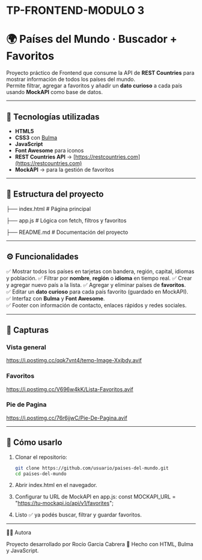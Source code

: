 # TP-FRONTEND-MODULO 3
# 🌍 Países del Mundo · Buscador + Favoritos

Proyecto práctico de Frontend que consume la API de **REST Countries** para mostrar información de todos los países del mundo.  
Permite filtrar, agregar a favoritos y añadir un **dato curioso** a cada país usando **MockAPI** como base de datos.

---

## 🚀 Tecnologías utilizadas
- **HTML5**  
- **CSS3** con [Bulma](https://bulma.io/)  
- **JavaScript**  
- **Font Awesome** para iconos  
- **REST Countries API** → [https://restcountries.com](https://restcountries.com)  
- **MockAPI** → para la gestión de favoritos  

---

## 📂 Estructura del proyecto
├── index.html      # Página principal

├── app.js          # Lógica con fetch, filtros y favoritos

├── README.md       # Documentación del proyecto


---

## ⚙️ Funcionalidades
✅ Mostrar todos los países en tarjetas con bandera, región, capital, idiomas y población.
✅ Filtrar por **nombre**, **región** o **idioma** en tiempo real.
✅ Crear y agregar nuevo país a la lista. 
✅ Agregar y eliminar países de **favoritos**.  
✅ Editar un **dato curioso** para cada país favorito (guardado en MockAPI).  
✅ Interfaz con **Bulma** y **Font Awesome**.  
✅ Footer con información de contacto, enlaces rápidos y redes sociales.  

---

## 📸 Capturas
### Vista general
https://i.postimg.cc/qqk7vnt4/temp-Image-Xxjbdy.avif

### Favoritos
https://i.postimg.cc/V696w4kK/Lista-Favoritos.avif

### Pie de Pagina 
https://i.postimg.cc/76r6jjwC/Pie-De-Pagina.avif

---

## 🔑 Cómo usarlo
1. Clonar el repositorio:
   ```bash
   git clone https://github.com/usuario/paises-del-mundo.git
   cd paises-del-mundo
2.	Abrir index.html en el navegador.

3.	Configurar tu URL de MockAPI en app.js:
const MOCKAPI_URL = "https://tu-mockapi.io/api/v1/favorites";

4.	Listo ✅ ya podés buscar, filtrar y guardar favoritos.

---

👩‍💻 Autora

Proyecto desarrollado por Rocío Garcia Cabrera
💜 Hecho con HTML, Bulma y JavaScript.
